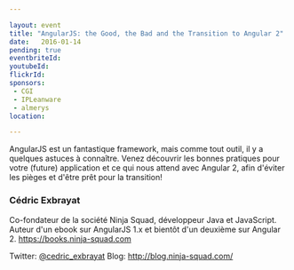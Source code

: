 ```yaml
---

layout: event
title: "AngularJS: the Good, the Bad and the Transition to Angular 2"
date:   2016-01-14
pending: true
eventbriteId: 
youtubeId:
flickrId: 
sponsors:
 - CGI
 - IPLeanware
 - almerys
location: 

---
```


AngularJS est un fantastique framework, mais comme tout outil, il y a quelques astuces à connaître.
Venez découvrir les bonnes pratiques pour votre (future) application et ce qui nous attend avec Angular 2, afin d'éviter les pièges et d'être prêt pour la transition!

### Cédric Exbrayat

Co-fondateur de la société Ninja Squad, développeur Java et JavaScript. Auteur d'un ebook sur AngularJS 1.x et bientôt d'un deuxième sur Angular 2. https://books.ninja-squad.com

Twitter: [@cedric_exbrayat](https://twitter.com/cedric_exbrayat)
Blog: http://blog.ninja-squad.com/
